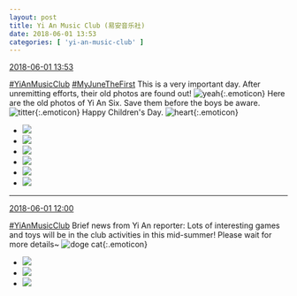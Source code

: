 ```yaml
---
layout: post
title: Yi An Music Club (易安音乐社)
date: 2018-06-01 13:53
categories: [ 'yi-an-music-club' ]
---
```


<div class="weibo-info">
  <a href="https://weibo.com/6094546964/GjlfwnVCa">2018-06-01 13:53</a>
</div>

[#YiAnMusicClub](https://weibo.com/p/100808beae2e3e05b17b64f63ebedca39f19b2/super_index) [#MyJuneTheFirst](http://s.weibo.com/weibo/%23%E6%88%91%E8%A6%81%E8%BF%87%E5%85%AD%E4%B8%80%23) This is a very important day. After unremitting efforts, their old photos are found out! ![yeah](https://img.t.sinajs.cn/t4/appstyle/expression/ext/normal/29/2018new_ye_org.png){:.emoticon} Here are the old photos of Yi An Six. Save them before the boys be aware. ![titter](https://img.t.sinajs.cn/t4/appstyle/expression/ext/normal/71/2018new_touxiao_org.png){:.emoticon} Happy Children's Day. ![heart](https://img.t.sinajs.cn/t4/appstyle/expression/ext/normal/8a/2018new_xin_org.png){:.emoticon}

<!-- more -->

<ul class="weibo-pic-list-2">
  <li class="weibo-pic">
    <a href="http://wx2.sinaimg.cn/mw690/006Es64Aly1frvmuzdvk2j30lq0lqatq.jpg"><img src="http://wx2.sinaimg.cn/thumb150/006Es64Aly1frvmuzdvk2j30lq0lqatq.jpg"/></a>
  </li>
  <li class="weibo-pic">
    <a href="http://wx1.sinaimg.cn/mw690/006Es64Aly1frvmuzns2mj30et0m842e.jpg"><img src="http://wx1.sinaimg.cn/thumb150/006Es64Aly1frvmuzns2mj30et0m842e.jpg"/></a>
  </li>
  <li class="weibo-pic">
    <a href="http://wx3.sinaimg.cn/mw690/006Es64Aly1frvmv06tfsj30uy1afqkg.jpg"><img src="http://wx3.sinaimg.cn/thumb150/006Es64Aly1frvmv06tfsj30uy1afqkg.jpg"/></a>
  </li>
  <li class="weibo-pic">
    <a href="http://wx3.sinaimg.cn/mw690/006Es64Aly1frvmuysc52j30qo1407aq.jpg"><img src="http://wx3.sinaimg.cn/thumb150/006Es64Aly1frvmuysc52j30qo1407aq.jpg"/></a>
  </li>
  <li class="weibo-pic">
    <a href="http://wx4.sinaimg.cn/mw690/006Es64Aly1frvmv0v27cj30u00u0479.jpg"><img src="http://wx4.sinaimg.cn/thumb150/006Es64Aly1frvmv0v27cj30u00u0479.jpg"/></a>
  </li>
  <li class="weibo-pic">
    <a href="http://wx2.sinaimg.cn/mw690/006Es64Aly1frvmv1bbecj30rs15oh1u.jpg"><img src="http://wx2.sinaimg.cn/thumb150/006Es64Aly1frvmv1bbecj30rs15oh1u.jpg"/></a>
  </li>
</ul>

---

<div class="weibo-info">
  <a href="https://weibo.com/6094546964/GjkvzbZ9A">2018-06-01 12:00</a>
</div>

[#YiAnMusicClub](https://weibo.com/p/100808beae2e3e05b17b64f63ebedca39f19b2/super_index) Brief news from Yi An reporter: Lots of interesting games and toys will be in the club activities in this mid-summer! Please wait for more details~ ![doge cat](https://img.t.sinajs.cn/t4/appstyle/expression/ext/normal/7b/2018new_miaomiao_org.png){:.emoticon}

<ul class="weibo-pic-list-1">
  <li class="weibo-pic">
    <a href="http://wx3.sinaimg.cn/mw690/006Es64Aly1frvh8mjm1yj30m885tqv6.jpg"><img src="http://wx3.sinaimg.cn/thumb150/006Es64Aly1frvh8mjm1yj30m885tqv6.jpg"/></a>
  </li>
  <li class="weibo-pic">
    <a href="http://wx2.sinaimg.cn/mw690/006Es64Aly1frvh8mgu1tj30m86rukjm.jpg"><img src="http://wx2.sinaimg.cn/thumb150/006Es64Aly1frvh8mgu1tj30m86rukjm.jpg"/></a>
  </li>
  <li class="weibo-pic">
    <a href="http://wx3.sinaimg.cn/mw690/006Es64Aly1frvh8mm48mj30m89ehnpe.jpg"><img src="http://wx3.sinaimg.cn/thumb150/006Es64Aly1frvh8mm48mj30m89ehnpe.jpg"/></a>
  </li>
</ul>
